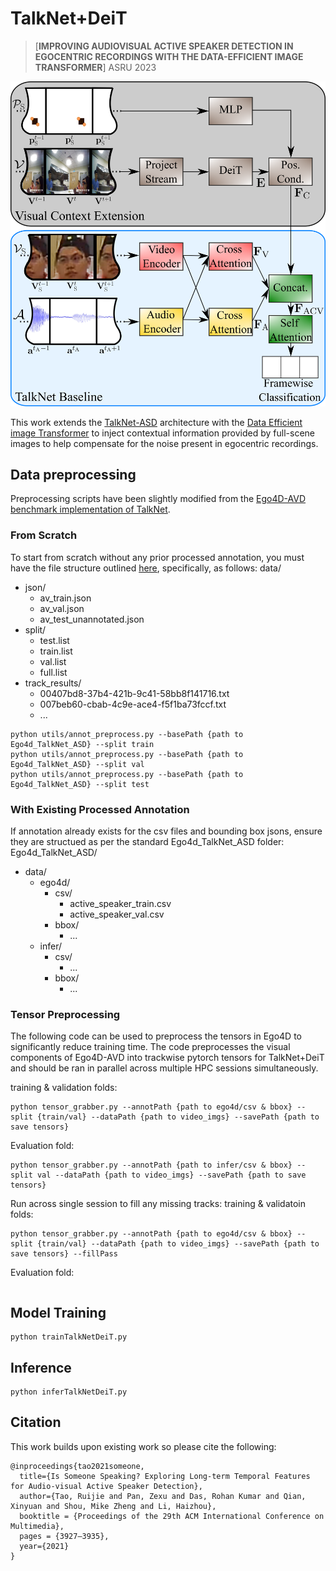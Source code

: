 # TalkNet+DeiT

>[**IMPROVING AUDIOVISUAL ACTIVE SPEAKER DETECTION IN EGOCENTRIC RECORDINGS WITH THE DATA-EFFICIENT IMAGE TRANSFORMER**]
> ASRU 2023

![image](https://github.com/jclarke98/TalkNet-DeiT/blob/main/TalkNet%2BDeiT_1.png)

This work extends the [TalkNet-ASD](https://github.com/TaoRuijie/TalkNet_ASD/blob/main/utils/tools.py#L34) architecture with the [Data Efficient image Transformer](https://arxiv.org/abs/2012.12877) to inject contextual information provided by full-scene images to help compensate for the noise present in egocentric recordings.

## Data preprocessing

Preprocessing scripts have been slightly modified from the [Ego4D-AVD benchmark implementation of TalkNet](https://github.com/zcxu-eric/Ego4d_TalkNet_ASD).

### From Scratch
To start from scratch without any prior processed annotation, you must have the file structure outlined [here](https://github.com/zcxu-eric/Ego4d_TalkNet_ASD), specifically, as follows:
data/
* json/
  * av_train.json
  * av_val.json
  * av_test_unannotated.json
* split/
  * test.list
  * train.list
  * val.list
  * full.list
* track_results/
  * 00407bd8-37b4-421b-9c41-58bb8f141716.txt
  * 007beb60-cbab-4c9e-ace4-f5f1ba73fccf.txt
  * ...

```
python utils/annot_preprocess.py --basePath {path to Ego4d_TalkNet_ASD} --split train
python utils/annot_preprocess.py --basePath {path to Ego4d_TalkNet_ASD} --split val
python utils/annot_preprocess.py --basePath {path to Ego4d_TalkNet_ASD} --split test
```

### With Existing Processed Annotation

If annotation already exists for the csv files and bounding box jsons, ensure they are structued as per the standard Ego4d_TalkNet_ASD folder:
Ego4d_TalkNet_ASD/
* data/
    * ego4d/
        * csv/
            * active_speaker_train.csv
            * active_speaker_val.csv
        * bbox/
            * ...
    * infer/
        * csv/
            * ...
        * bbox/
            * ...

### Tensor Preprocessing

The following code can be used to preprocess the tensors in Ego4D to significantly reduce training time. The code preprocesses the visual components of Ego4D-AVD into trackwise pytorch tensors for TalkNet+DeiT and should be ran in parallel across multiple HPC sessions simultaneously.

training & validation folds: 
```
python tensor_grabber.py --annotPath {path to ego4d/csv & bbox} --split {train/val} --dataPath {path to video_imgs} --savePath {path to save tensors}
```
Evaluation fold:
```
python tensor_grabber.py --annotPath {path to infer/csv & bbox} --split val --dataPath {path to video_imgs} --savePath {path to save tensors}
```
Run across single session to fill any missing tracks:
training & validatoin folds:
```
python tensor_grabber.py --annotPath {path to ego4d/csv & bbox} --split {train/val} --dataPath {path to video_imgs} --savePath {path to save tensors} --fillPass
```
Evaluation fold:
```python tensor_grabber.py --annotPath {path to infer/csv & bbox} --split val --dataPath {path to video_imgs} --savePath {path to save tensors} --fillPass
```

## Model Training

```
python trainTalkNetDeiT.py
```

## Inference

```
python inferTalkNetDeiT.py
```

## Citation

This work builds upon existing work so please cite the following:
```
@inproceedings{tao2021someone,
  title={Is Someone Speaking? Exploring Long-term Temporal Features for Audio-visual Active Speaker Detection},
  author={Tao, Ruijie and Pan, Zexu and Das, Rohan Kumar and Qian, Xinyuan and Shou, Mike Zheng and Li, Haizhou},
  booktitle = {Proceedings of the 29th ACM International Conference on Multimedia},
  pages = {3927–3935},
  year={2021}
}
```
